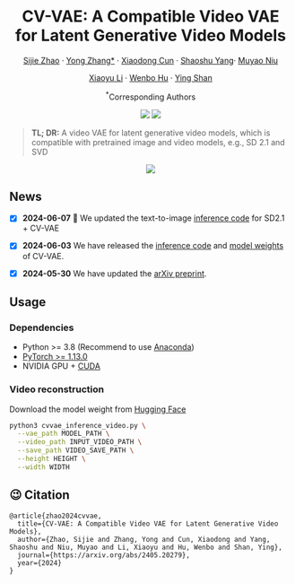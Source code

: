 <div align="center">
<h1>CV-VAE: A Compatible Video VAE for Latent 
Generative Video Models</h1>

[Sijie Zhao](https://scholar.google.com/citations?user=tZ3dS3MAAAAJ) · [Yong Zhang*](https://yzhang2016.github.io/) · [Xiaodong Cun](https://vinthony.github.io/academic/) · [Shaoshu Yang]()· [Muyao Niu]()

[Xiaoyu Li](https://xiaoyu258.github.io/) · [Wenbo Hu](https://wbhu.github.io/) · [Ying Shan](https://scholar.google.com/citations?user=4oXBp9UAAAAJ&hl=en)

<sup>*</sup>Corresponding Authors


<a href='https://ailab-cvc.github.io/cvvae/index.html'><img src='https://img.shields.io/badge/Project-Page-green'></a>
<a href='https://arxiv.org/abs/2405.20279'><img src='https://img.shields.io/badge/Technique-Report-red'></a>


</div>

> **TL; DR:** A video VAE for latent generative video models, which is compatible with pretrained image and video models, e.g., SD 2.1 and SVD

<p align="center">
  <img src="assets/i2v_and_t2v_results.gif">
</p>


## News

- [x] **2024-06-07** :hugs: We updated the text-to-image [inference code](sd21_vae3d_inference.ipynb) for SD2.1 + CV-VAE
- [x] **2024-06-03**  We have released the [inference code](cvvae_inference_video.py) and [model weights](https://huggingface.co/AILab-CVC/CV-VAE/tree/main) of CV-VAE.

- [x] **2024-05-30**  We have updated the [arXiv preprint](https://arxiv.org/abs/2405.20279).

## Usage

### Dependencies
- Python >= 3.8 (Recommend to use [Anaconda](https://www.anaconda.com/download/#linux))
- [PyTorch >= 1.13.0](https://pytorch.org/)
- NVIDIA GPU + [CUDA](https://developer.nvidia.com/cuda-downloads)


### Video reconstruction

Download the model weight from [Hugging Face](https://huggingface.co/AILab-CVC/CV-VAE/tree/main)

```bash
python3 cvvae_inference_video.py \
  --vae_path MODEL_PATH \
  --video_path INPUT_VIDEO_PATH \
  --save_path VIDEO_SAVE_PATH \
  --height HEIGHT \
  --width WIDTH 
```


## 😉 Citation
```
@article{zhao2024cvvae,
  title={CV-VAE: A Compatible Video VAE for Latent Generative Video Models},
  author={Zhao, Sijie and Zhang, Yong and Cun, Xiaodong and Yang, Shaoshu and Niu, Muyao and Li, Xiaoyu and Hu, Wenbo and Shan, Ying},
  journal={https://arxiv.org/abs/2405.20279},
  year={2024}
}
```